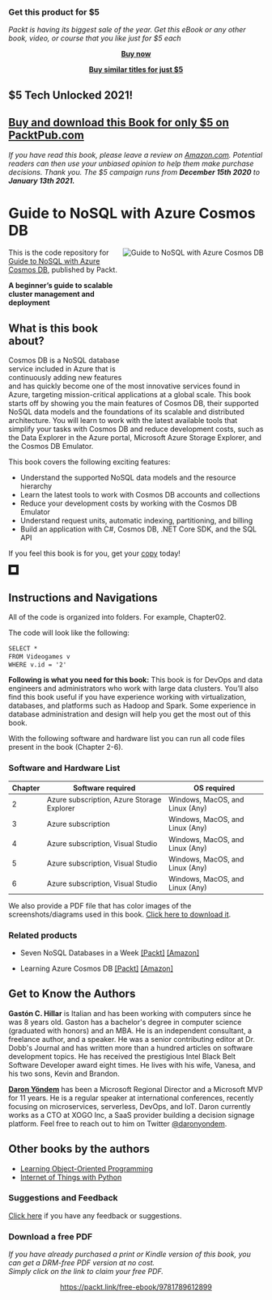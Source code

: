 
### Get this product for $5

<i>Packt is having its biggest sale of the year. Get this eBook or any other book, video, or course that you like just for $5 each</i>


<b><p align='center'>[Buy now](https://packt.link/9781789612899)</p></b>


<b><p align='center'>[Buy similar titles for just $5](https://subscription.packtpub.com/search)</p></b>


## $5 Tech Unlocked 2021!
[Buy and download this Book for only $5 on PacktPub.com](https://www.packtpub.com/product/guide-to-nosql-with-azure-cosmos-db/9781789612899)
-----
*If you have read this book, please leave a review on [Amazon.com](https://www.amazon.com/gp/product/1789612896).     Potential readers can then use your unbiased opinion to help them make purchase decisions. Thank you. The $5 campaign         runs from __December 15th 2020__ to __January 13th 2021.__*

# Guide to NoSQL with Azure Cosmos DB

<a href="https://www.packtpub.com/big-data-and-business-intelligence/guide-nosql-azure-cosmos-db#utm_source=github&utm_medium=repository&utm_campaign=9781789612899"><img src="https://dz13w8afd47il.cloudfront.net/sites/default/files/imagecache/ppv4_main_book_cover/9781789612899.png" alt="Guide to NoSQL with Azure Cosmos DB" height="256px" align="right"></a>

This is the code repository for [Guide to NoSQL with Azure Cosmos DB](https://www.packtpub.com/big-data-and-business-intelligence/guide-nosql-azure-cosmos-db#utm_source=github&utm_medium=repository&utm_campaign=9781789612899), published by Packt.

**A beginner’s guide to scalable cluster management and deployment**

## What is this book about?
Cosmos DB is a NoSQL database service included in Azure that is continuously adding new features and has quickly become one of the most innovative services found in Azure, targeting mission-critical applications at a global scale. This book starts off by showing you the main features of Cosmos DB, their supported NoSQL data models and the foundations of its scalable and distributed architecture. You will learn to work with the latest available tools that simplify your tasks with Cosmos DB and reduce development costs, such as the Data Explorer in the Azure portal, Microsoft Azure Storage Explorer, and the Cosmos DB Emulator.

This book covers the following exciting features: 
* Understand the supported NoSQL data models and the resource hierarchy
* Learn the latest tools to work with Cosmos DB accounts and collections
* Reduce your development costs by working with the Cosmos DB Emulator
* Understand request units, automatic indexing, partitioning, and billing
* Build an application with C#, Cosmos DB, .NET Core SDK, and the SQL API

If you feel this book is for you, get your [copy](https://www.amazon.com/dp/1789137381) today!

<a href="https://www.packtpub.com/?utm_source=github&utm_medium=banner&utm_campaign=GitHubBanner"><img src="https://raw.githubusercontent.com/PacktPublishing/GitHub/master/GitHub.png" 
alt="https://www.packtpub.com/" border="5" /></a>


## Instructions and Navigations
All of the code is organized into folders. For example, Chapter02.

The code will look like the following:
```
SELECT *
FROM Videogames v
WHERE v.id = '2'
```

**Following is what you need for this book:**
This book is for DevOps and data engineers and administrators who work with large data clusters. You’ll also find this book useful if you have experience working with virtualization, databases, and platforms such as Hadoop and Spark. Some experience in database administration and design will help you get the most out of this book.

With the following software and hardware list you can run all code files present in the book (Chapter 2-6).

### Software and Hardware List

| Chapter  | Software required                   | OS required                        |
| -------- | ------------------------------------| -----------------------------------|
| 2        |Azure subscription, Azure Storage Explorer                      | Windows, MacOS, and Linux (Any) |
| 3        |Azure subscription            | Windows, MacOS, and Linux (Any) |
| 4        | Azure subscription, Visual Studio             | Windows, MacOS, and Linux (Any) |
| 5        | Azure subscription, Visual Studio            | Windows, MacOS, and Linux (Any) |
| 6        | Azure subscription, Visual Studio             | Windows, MacOS, and Linux (Any) |



We also provide a PDF file that has color images of the screenshots/diagrams used in this book. [Click here to download it](https://www.packtpub.com/sites/default/files/downloads/9781789612899_ColorImages.pdf).

### Related products 
* Seven NoSQL Databases in a Week [[Packt]](https://www.packtpub.com/big-data-and-business-intelligence/seven-nosql-databases-week#utm_source=github&utm_medium=repository&utm_campaign=9781787288867) [[Amazon]](https://www.amazon.com/dp/1787288862)

* Learning Azure Cosmos DB [[Packt]](https://www.packtpub.com/big-data-and-business-intelligence/learning-azure-cosmos-db#utm_source=github&utm_medium=repository&utm_campaign=9781788476171) [[Amazon]](https://www.amazon.com/dp/1788476174)

## Get to Know the Authors
**Gastón C. Hillar** is Italian and has been working with computers since he was 8 years old.
Gaston has a bachelor's degree in computer science (graduated with honors) and an MBA.
He is an independent consultant, a freelance author, and a speaker.
He was a senior contributing editor at Dr. Dobb's Journal and has written more than a
hundred articles on software development topics. He has received the prestigious Intel
Black Belt Software Developer award eight times.
He lives with his wife, Vanesa, and his two sons, Kevin and Brandon.

**[Daron Yöndem](http://daron.me/)** has been a Microsoft Regional Director and a Microsoft MVP for 11 years.
He is a regular speaker at international conferences, recently focusing on microservices,
serverless, DevOps, and IoT. Daron currently works as a CTO at XOGO Inc, a SaaS provider building a decision
signage platform. Feel free to reach out to him on Twitter [@daronyondem](https://twitter.com/daronyondem).


## Other books by the authors
* [Learning Object-Oriented Programming](https://www.packtpub.com/application-development/learning-object-oriented-programming#utm_source=github&utm_medium=repository&utm_campaign=9781785289637)
* [Internet of Things with Python](https://www.packtpub.com/hardware-and-creative/internet-things-python#utm_source=github&utm_medium=repository&utm_campaign=9781785881381)

### Suggestions and Feedback
[Click here](https://docs.google.com/forms/d/e/1FAIpQLSdy7dATC6QmEL81FIUuymZ0Wy9vH1jHkvpY57OiMeKGqib_Ow/viewform) if you have any feedback or suggestions.
### Download a free PDF

 <i>If you have already purchased a print or Kindle version of this book, you can get a DRM-free PDF version at no cost.<br>Simply click on the link to claim your free PDF.</i>
<p align="center"> <a href="https://packt.link/free-ebook/9781789612899">https://packt.link/free-ebook/9781789612899 </a> </p>